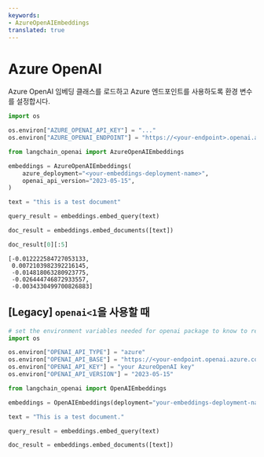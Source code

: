 ```yaml
---
keywords:
- AzureOpenAIEmbeddings
translated: true
---
```


# Azure OpenAI

Azure OpenAI 임베딩 클래스를 로드하고 Azure 엔드포인트를 사용하도록 환경 변수를 설정합시다.

```python
import os

os.environ["AZURE_OPENAI_API_KEY"] = "..."
os.environ["AZURE_OPENAI_ENDPOINT"] = "https://<your-endpoint>.openai.azure.com/"
```

```python
from langchain_openai import AzureOpenAIEmbeddings

embeddings = AzureOpenAIEmbeddings(
    azure_deployment="<your-embeddings-deployment-name>",
    openai_api_version="2023-05-15",
)
```

```python
text = "this is a test document"
```

```python
query_result = embeddings.embed_query(text)
```

```python
doc_result = embeddings.embed_documents([text])
```

```python
doc_result[0][:5]
```

```output
[-0.012222584727053133,
 0.0072103982392216145,
 -0.014818063280923775,
 -0.026444746872933557,
 -0.0034330499700826883]
```

## [Legacy] `openai<1`을 사용할 때

```python
# set the environment variables needed for openai package to know to reach out to azure
import os

os.environ["OPENAI_API_TYPE"] = "azure"
os.environ["OPENAI_API_BASE"] = "https://<your-endpoint.openai.azure.com/"
os.environ["OPENAI_API_KEY"] = "your AzureOpenAI key"
os.environ["OPENAI_API_VERSION"] = "2023-05-15"
```

```python
from langchain_openai import OpenAIEmbeddings

embeddings = OpenAIEmbeddings(deployment="your-embeddings-deployment-name")
```

```python
text = "This is a test document."
```

```python
query_result = embeddings.embed_query(text)
```

```python
doc_result = embeddings.embed_documents([text])
```
